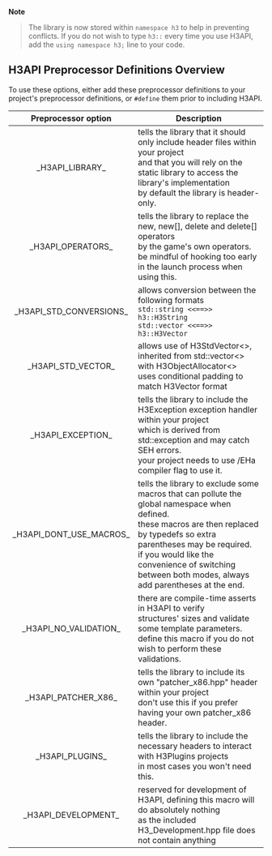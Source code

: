 **Note**
>The library is now stored within `namespace h3` to help in preventing conflicts. If you do not wish to type `h3::` every time you use H3API, add the `using namespace h3;` line to your code.

H3API Preprocessor Definitions Overview
---
To use these options, either add these preprocessor definitions to your project's preprocessor definitions, or `#define` them prior to including H3API.

|      Preprocessor option     	| Description                                     	|
|:----------------------------:	|-------------------------------------------------	|
|      \_H3API\_LIBRARY\_      	| tells the library that it should only include header files within your project<br>and that you will rely on the static library to access the library's implementation<br>by default the library is header-only. |
|     \_H3API\_OPERATORS\_     	| tells the library to replace the new, new[], delete and delete[] operators<br>by the game's own operators.<br>be mindful of hooking too early in the launch process when using this. |
|   \_H3API\_STD\_CONVERSIONS\_   	| allows conversion between the following formats<br>`std::string <<==>> h3::H3String`<br>`std::vector <<==>> h3::H3Vector` |
|   \_H3API\_STD\_VECTOR\_   	| allows use of H3StdVector<>, inherited from std::vector<> with H3ObjectAllocator<><br>uses conditional padding to match H3Vector format |
|     \_H3API\_EXCEPTION\_     	| tells the library to include the H3Exception exception handler within your project<br>which is derived from std::exception and may catch SEH errors.<br>your project needs to use /EHa compiler flag to use it. |
| \_H3API\_DONT\_USE\_MACROS\_ 	| tells the library to exclude some macros that can pollute the global namespace when defined.<br>these macros are then replaced by typedefs so extra parentheses may be required.<br>if you would like the convenience of switching between both modes, always add parentheses at the end. |
|   \_H3API\_NO\_VALIDATION\_  	| there are compile-time asserts in H3API to verify<br>structures' sizes and validate some template parameters.<br>define this macro if you do not wish to perform these validations. |
|    \_H3API\_PATCHER\_X86\_   	| tells the library to include its own "patcher_x86.hpp" header within your project<br>don't use this if you prefer having your own patcher_x86 header. |
|      \_H3API\_PLUGINS\_      	| tells the library to include the necessary headers to interact with H3Plugins projects<br>in most cases you won't need this. |
|    \_H3API\_DEVELOPMENT\_    	| reserved for development of H3API, defining this macro will do absolutely nothing<br>as the included H3_Development.hpp file does not contain anything |
